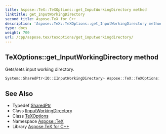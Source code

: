 ```yaml
---
title: Aspose::TeX::TeXOptions::get_InputWorkingDirectory method
linktitle: get_InputWorkingDirectory
second_title: Aspose.TeX for C++
description: 'Aspose::TeX::TeXOptions::get_InputWorkingDirectory method. Gets/sets input working directory in C++.'
type: docs
weight: 700
url: /cpp/aspose.tex/texoptions/get_inputworkingdirectory/
---
```

## TeXOptions::get_InputWorkingDirectory method


Gets/sets input working directory.

```cpp
System::SharedPtr<IO::IInputWorkingDirectory> Aspose::TeX::TeXOptions::get_InputWorkingDirectory() const
```

## See Also

* Typedef [SharedPtr](../../../system/sharedptr/)
* Class [IInputWorkingDirectory](../../../aspose.tex.io/iinputworkingdirectory/)
* Class [TeXOptions](../)
* Namespace [Aspose::TeX](../../)
* Library [Aspose.TeX for C++](../../../)

